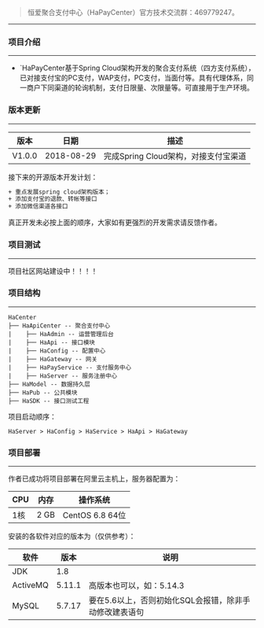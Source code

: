 >恒爱聚合支付中心（HaPayCenter）官方技术交流群：469779247。

***

### 项目介绍
***

- `HaPayCenter基于Spring Cloud架构开发的聚合支付系统（四方支付系统），已对接支付宝的PC支付，WAP支付，PC支付，当面付等。具有代理体系，同一商户下同渠道的轮询机制，支付日限量、次限量等。可直接用于生产环境。


### 版本更新
***

版本 |日期 |描述
------- | ------- | -------
V1.0.0 |2018-08-29 |完成Spring Cloud架构，对接支付宝渠道


接下来的开源版本开发计划：
```html
+ 重点发展spring cloud架构版本；
+ 添加支付宝的退款、转帐等接口
+ 添加微信渠道各接口
```
真正开发未必按上面的顺序，大家如有更强烈的开发需求请反馈作者。

### 项目测试
------------
项目社区网站建设中！！！！

### 项目结构
***
```
HaCenter
├── HaApiCenter -- 聚合支付中心
|    ├── HaAdmin -- 运营管理后台
|    ├── HaApi -- 接口模块
|    ├── HaConfig -- 配置中心
|    ├── HaGateway -- 网关
|    ├── HaPayService -- 支付服务中心
|    ├── HaServer -- 服务注册中心
├── HaModel -- 数据持久层
├── HaPub -- 公共模块
├── HaSDK -- 接口测试工程
```

项目启动顺序：
```
HaServer > HaConfig > HaService > HaApi > HaGateway
```

### 项目部署
***

作者已成功将项目部署在阿里云主机上，服务器配置为：

| CPU  | 内存 | 操作系统
|---|---|---
|1核 | 2 GB | CentOS 6.8 64位

安装的各软件对应的版本为（仅供参考）：

| 软件  | 版本 | 说明
|---|---|---
|JDK | 1.8 | 
|ActiveMQ|  5.11.1 | 高版本也可以，如：5.14.3
|MySQL | 5.7.17 | 要在5.6以上，否则初始化SQL会报错，除非手动修改建表语句
